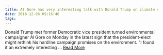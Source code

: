 ```yaml
---
title: Al Gore has very interesting talk with Donald Trump on climate change
date: 2016-12-06 09:16:40
tags:
---
```

Donald Trump met former Democratic vice president turned environmental campaigner Al Gore on Monday in the latest sign that the president-elect might rethink his hardline campaign promises on the environment. "I found it an extremely interesting ...
[Read More](http://www.9news.com.au/world/2016/12/06/07/46/al-gore-has-interesting-conversation-with-donald-trump-on-climate-change)